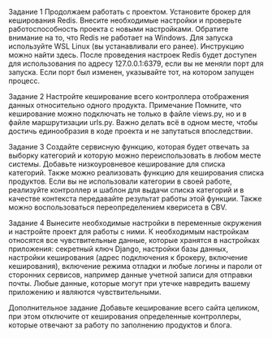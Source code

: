 Задание 1
Продолжаем работать с проектом. Установите брокер для кеширования Redis. Внесите необходимые настройки и проверьте работоспособность проекта с новыми настройками.
Обратите внимание на то, что Redis не работает на Windows. Для запуска используйте WSL Linux (вы устанавливали его ранее). Инструкцию можно найти здесь.
После проведения настроек Redis будет доступен для использования по адресу 127.0.0.1:6379, если вы не меняли порт для запуска. Если порт был изменен, указывайте тот, на котором запущен процесс.

Задание 2
Настройте кеширование всего контроллера отображения данных относительно одного продукта.
Примечание
Помните, что кеширование можно подключать не только в файле views.py, но и в файле маршрутизации urls.py. Важно делать всё в одном месте, чтобы достичь единообразия в коде проекта и не запутаться впоследствии.

Задание 3
Создайте сервисную функцию, которая будет отвечать за выборку категорий и которую можно переиспользовать в любом месте системы. Добавьте низкоуровневое кеширование для списка категорий.
Также можно реализовать функцию для кеширования списка продуктов. Если вы не использовали категории в своей работе, реализуйте контроллер и шаблон для выдачи списка категорий и в качестве контекста передавайте результат работы этой функции. Также можно воспользоваться переопределением кверисета в CBV.

Задание 4
Вынесите необходимые настройки в переменные окружения и настройте проект для работы с ними.
К необходимым настройкам относятся все чувствительные данные, которые хранятся в настройках приложения: секретный ключ Django, настройки базы данных, настройки кеширования (адрес подключения к брокеру, включение кеширования), включение режима отладки и любые логины и пароли от сторонних сервисов, например данные учетной записи для отправки почты. Любые данные, которые могут при утечке навредить вашему приложению и являются чувствительными.

Дополнительное задание
Добавьте кеширование всего сайта целиком, при этом отключите от кеширования определенные контроллеры, которые отвечают за работу по заполнению продуктов и блога.
